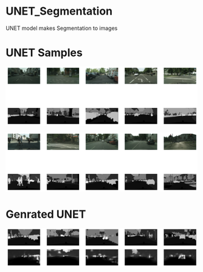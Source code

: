 # UNET_Segmentation
UNET model makes Segmentation to images 

# UNET Samples
![alt text](https://github.com/Ezzeldin-nasser939/UNET_Segmentation/blob/main/Images/UNET.png?raw=true)




![alt text](https://github.com/Ezzeldin-nasser939/UNET_Segmentation/blob/main/Images/UNET%20Segmentation.png?raw=true)

# Genrated UNET 
![alt text](https://github.com/Ezzeldin-nasser939/UNET_Segmentation/blob/main/Images/Genrated%20UNET.png?raw=true)
